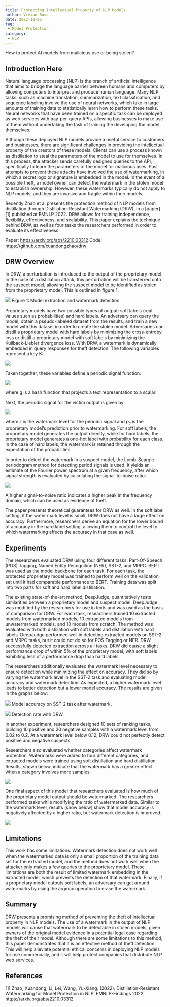 ```yaml
---
title: Protecting Intellectual Property of NLP Models
author: Vivian Ross
date: 2022-12-05
tag:
 - Model Protection
category:
 - NLP
---
```


How to protect AI models from malicious use or being stolen? 

<!-- more -->

## Introduction Here

Natural language processing (NLP) is the branch of artificial intelligence that aims to bridge the language barrier between humans and computers by allowing computers to interpret and produce human language. Many NLP tasks, such as machine translation, summarization, text classification, and sequence labeling involve the use of neural networks, which take in large amounts of training data to statistically learn how to perform these tasks. Neural networks that have been trained on a specific task can be deployed as web services with pay-per-query APIs, allowing businesses to make use of them without undertaking the task of training the developing the model themselves.

Although these deployed NLP models provide a useful service to customers and businesses, there are significant challenges in providing the intellectual property of the creators of these models. Clients can use a process known as distillation to steal the parameters of the model to use for themselves. In this process, the attacker sends carefully designed queries to the API, specifically to learn the parameters of the model for malicious uses. Past attempts to prevent these attacks have involved the use of watermarking, in which a secret logo or signature is embedded in the model. In the event of a possible theft, a model owner can detect the watermark in the stolen model to establish ownership. However, these watermarks typically do not apply to NLP models, and they are invasive and fragile within their models. 

Recently Zhao et al presents the protection method of NLP models from distillation through Distillation-Resistant Watermarking (DRW), in a [paper][1] published at EMNLP 2022. DRW allows for training independence, flexibility, effectiveness, and scalability. This paper explains the technique behind DRW, as well as four tasks the researchers performed in order to evaluate its effectiveness. 

Paper: <https://arxiv.org/abs/2210.03312>
Code: <https://github.com/xuandongzhao/drw>

## DRW Overview

In DRW, a perturbation is introduced to the output of the proprietary model. In the case of a distillation attack, this perturbation will be transferred onto the suspect model, allowing the suspect model to be identified as stolen from the proprietary model. This is outlined in figure 1.
 
![](./drw.png)
Figure 1: Model extraction and watermark detection

Proprietary models have two possible types of output: soft labels (real values such as probabilities) and hard labels. An adversary can query the model, obtain a pseudo-labeled dataset from the results, and train a new model with this dataset in order to create the stolen model. Adversaries can distill a proprietary model with hard labels by minimizing the cross-entropy loss or distill a proprietary model with soft labels by minimizing the Kullback-Liebler divergence loss.
With DRW, a watermark is dynamically embedded in query responses for theft detection. The following variables represent a key K:

![](./variables.png)
<!-- <img src="" alt="variables" width="400"/> -->

Taken together, these variables define a periodic signal function:

![](./periodicFunction.png)

<!-- <img src="periodicFunction.png" alt="periodic signal function" width="400"/> -->

where g is a hash function that projects a text representation to a scalar.

Next, the periodic signal for the victim output is given by

![](./periodicSignal.png)
<!-- <img src="periodicSignal.png" alt="periodic signal" width="400"/> -->

where $\epsilon$ is the watermark level for the periodic signal and $p_c$ is the proprietary model’s prediction prior to watermarking. For soft labels, the proprietary model generates the output directly, while for hard labels, the proprietary model generates a one-hot label with probability for each class. In the case of hard labels, the watermark is retained through the expectation of the probabilities.

In order to detect the watermark in a suspect model, the Lomb-Scargle periodogram method for detecting period signals is used. It yields an estimate of the Fourier power spectrum at a given frequency, after which signal strength is evaluated by calculating the signal-to-noise ratio:

![](./signalToNoise.png)
<!-- <img src="signalToNoise.png" alt="signal to noise" width="400"/> -->
 
A higher signal-to-noise ratio indicates a higher peak in the frequency domain, which can be used as evidence of theft.

The paper presents theoretical guarantees for DRW as well. In the soft label setting, if the water mark level is small, DRW does not have a large effect on accuracy. Furthermore, researchers derive an equation for the lower bound of accuracy in the hard label setting, allowing them to control the level to which watermarking affects the accuracy in that case as well.

## Experiments

The researchers evaluated DRW using four different tasks: Part-Of-Speech (POS) Tagging, Named Entity Recognition (NER), SST-2, and MRPC. BERT was used as the model backbone for each task. For each task, the protected proprietary model was trained to perform well on the validation set until it had comparable performance to BERT. Training data was split into two parts for soft and hard label distillation.

The existing state-of-the-art method, DeepJudge, quantitatively tests similarities between a proprietary model and suspect model. DeepJudge was modified by the researchers for use in texts and was used as the basis of comparison for DRW. For each task, researchers trained 10 extracted models from watermarked models, 10 extracted models from unwatermarked models, and 10 models from scratch. The method was evaluated with both distillation with soft labels and distillation with hard labels. DeepJudge performed well in detecting extracted models on SST-2 and MRPC tasks, but it could not do so for POS Tagging or NER. DRW successfully detected extraction across all tasks. DRW did cause a slight performance drop of within 5% of the proprietary model, with soft labels exhibiting less of a performance drop than hard labels.

The researchers additionally evaluated the watermark level necessary to ensure detection while minimizing the effect on accuracy. They did so by varying the watermark level in the SST-2 task and evaluating model accuracy and watermark detection. As expected, a higher watermark level leads to better detection but a lower model accuracy. The results are given in the graphs below:

![](./watermarkAccuracy.png)
Model accuracy on SST-2 task after watermark. 
<!-- <img src="watermarkAccuracy.png" alt="graph of accuracy" width="400"/> -->

![](./watermarkDetection.png)
Detection rate with DRW.
<!-- <img src="watermarkDetection.png" alt="graph of detection" width="400"/> -->

In another experiment, researchers designed 10 sets of ranking tasks, building 10 positive and 20 negative samples with a watermark level from 0.02 to 0.2. At a watermark level below 0.12, DRW could not perfectly detect positive and negative suspects.

Researchers also evaluated whether categories affect watermark protection. Watermarks were added to four different categories, and extracted models were trained using soft distillation and hard distillation. Results, shown below, indicate that the watermark has a greater effect when a category involves more samples.

![](./watermarkCategory.png)
<!-- <img src="watermarkCategory.png" alt="graph of categories" width="400"/> -->

One final aspect of this model that researchers evaluated is how much of the proprietary model output should be watermarked. The researchers performed tasks while modifying the ratio of watermarked data. Similar to the watermark level, results (show below) show that model accuracy is negatively affected by a higher ratio, but watermark detection is improved. 

![](./dataSelection.png)
<!-- <img src="dataSelection.png" alt="graphs of data selection" width="800"/> -->

## Limitations

This work has some limitations. Watermark detection does not work well when the watermarked data is only a small proportion of the training data set for the extracted model, and the method does not work well when the attacker only makes a few queries to the proprietary model. These limitations are both the result of limited watermark embedding in the extracted model, which prevents the detection of that watermark. Finally, if a proprietary model outputs soft labels, an adversary can get around watermarks by using the argmax operation to erase the watermark. 

## Summary

DRW presents a promising method of preventing the theft of intellectual property in NLP models. The use of a watermark in the output of NLP models will cause that watermark to be detectable in stolen models, given owners of the original model evidence in a potential legal case regarding the theft of their model. Although there are some limitations to this method, this paper demonstrates that it is an effective method of theft detection. This will help alleviate potential ethical concerns in deploying NLP models for use commercially, and it will help protect companies that distribute NLP web services.

## References

[1] Zhao, Xuandong, Li, Lei, Wang, Yu-Xiang. (2022). Distillation-Resistant Watermarking for Model Protection in NLP. EMNLP-Findings 2022, <https://arxiv.org/abs/2210.03312>


